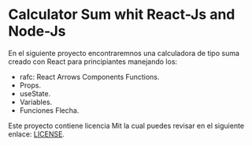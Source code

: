 # Calculator Sum whit React-Js and Node-Js

En el siguiente proyecto encontraremnos una calculadora  de tipo suma  creado con React para principiantes manejando los:

- rafc: React Arrows Components Functions.
- Props.
- useState.
- Variables.
- Funciones Flecha.

Este proyecto contiene licencia Mit la cual puedes revisar en el siguiente enlace: [LICENSE](LICENSE.txt).